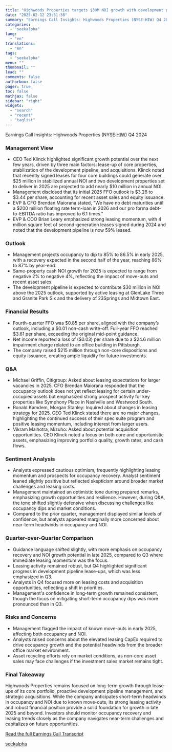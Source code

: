 ```yaml
---
title: "Highwoods Properties targets $30M NOI growth with development pipeline in 2025"
date: "2025-02-12 23:51:38"
summary: "Earnings Call Insights: Highwoods Properties (NYSE:HIW) Q4 2024 Management View CEO Ted Klinck highlighted significant growth potential over the next few years, driven by three main factors: lease-up of core properties, stabilization of the development pipeline, and acquisitions. Klinck noted that recently signed leases for four core buildings could generate..."
categories:
  - "seekalpha"
lang:
  - "en"
translations:
  - "en"
tags:
  - "seekalpha"
menu: ""
thumbnail: ""
lead: ""
comments: false
authorbox: false
pager: true
toc: false
mathjax: false
sidebar: "right"
widgets:
  - "search"
  - "recent"
  - "taglist"
---
```


Earnings Call Insights: Highwoods Properties (NYSE:[HIW](https://seekingalpha.com/symbol/HIW "Highwoods Properties, Inc.")) Q4 2024

### Management View

* CEO Ted Klinck highlighted significant growth potential over the next few years, driven by three main factors: lease-up of core properties, stabilization of the development pipeline, and acquisitions. Klinck noted that recently signed leases for four core buildings could generate over $25 million in stabilized annual NOI and two development properties set to deliver in 2025 are projected to add nearly $10 million in annual NOI.
* Management disclosed that its initial 2025 FFO outlook is $3.26 to $3.44 per share, accounting for recent asset sales and equity issuance.
* EVP & CFO Brendan Maiorana stated, "We have no debt maturities until a $200 million floating rate term-loan in 2026 and our pro forma debt-to-EBITDA ratio has improved to 6.1 times."
* EVP & COO Brian Leary emphasized strong leasing momentum, with 4 million square feet of second-generation leases signed during 2024 and noted that the development pipeline is now 59% leased.

### Outlook

* Management projects occupancy to dip to 85% to 86.5% in early 2025, with a recovery expected in the second half of the year, reaching 86% to 87% by year-end.
* Same-property cash NOI growth for 2025 is expected to range from negative 2% to negative 4%, reflecting the impact of move-outs and recent asset sales.
* The development pipeline is expected to contribute $30 million in NOI above the 2025 outlook, supported by active leasing at GlenLake Three and Granite Park Six and the delivery of 23Springs and Midtown East.

### Financial Results

* Fourth-quarter FFO was $0.85 per share, aligned with the company’s outlook, including a $0.01 non-cash write-off. Full-year FFO reached $3.61 per share, exceeding the original mid-point guidance.
* Net income reported a loss of ($0.03) per share due to a $24.6 million impairment charge related to an office building in Pittsburgh.
* The company raised $215 million through non-core dispositions and equity issuance, creating ample liquidity for future investments.

### Q&A

* Michael Griffin, Citigroup: Asked about leasing expectations for larger vacancies in 2025. CFO Brendan Maiorana responded that the occupancy outlook does not yet reflect leasing for certain under-occupied assets but emphasized strong prospect activity for key properties like Symphony Place in Nashville and Westwood South.
* Ronald Kamdem, Morgan Stanley: Inquired about changes in leasing strategy for 2025. CEO Ted Klinck stated there are no major changes, highlighting the continued success of their spec suite program and positive leasing momentum, including interest from larger users.
* Vikram Malhotra, Mizuho: Asked about potential acquisition opportunities. CEO Klinck noted a focus on both core and opportunistic assets, emphasizing improving portfolio quality, growth rates, and cash flows.

### Sentiment Analysis

* Analysts expressed cautious optimism, frequently highlighting leasing momentum and prospects for occupancy recovery. Analyst sentiment leaned slightly positive but reflected skepticism around broader market challenges and leasing costs.
* Management maintained an optimistic tone during prepared remarks, emphasizing growth opportunities and resilience. However, during Q&A, the tone shifted slightly defensive when discussing challenges like occupancy dips and market conditions.
* Compared to the prior quarter, management displayed similar levels of confidence, but analysts appeared marginally more concerned about near-term headwinds in occupancy and NOI.

### Quarter-over-Quarter Comparison

* Guidance language shifted slightly, with more emphasis on occupancy recovery and NOI growth potential in late 2025, compared to Q3 where immediate leasing momentum was the focus.
* Leasing activity remained robust, but Q4 highlighted significant progress in development pipeline lease-ups, which was less emphasized in Q3.
* Analysts in Q4 focused more on leasing costs and acquisition opportunities, reflecting a shift in priorities.
* Management's confidence in long-term growth remained consistent, though the focus on mitigating short-term occupancy dips was more pronounced than in Q3.

### Risks and Concerns

* Management flagged the impact of known move-outs in early 2025, affecting both occupancy and NOI.
* Analysts raised concerns about the elevated leasing CapEx required to drive occupancy growth and the potential headwinds from the broader office market environment.
* Asset recycling efforts rely on market conditions, as non-core asset sales may face challenges if the investment sales market remains tight.

### Final Takeaway

Highwoods Properties remains focused on long-term growth through lease-ups of its core portfolio, proactive development pipeline management, and strategic acquisitions. While the company anticipates short-term headwinds in occupancy and NOI due to known move-outs, its strong leasing activity and robust financial position provide a solid foundation for growth in late 2025 and beyond. Investors should monitor occupancy recovery and leasing trends closely as the company navigates near-term challenges and capitalizes on future opportunities.

[Read the full Earnings Call Transcript](https://seekingalpha.com/symbol/HIW/earnings/transcripts)

[seekalpha](https://seekingalpha.com/news/4407186-highwoods-properties-targets-30m-noi-growth-with-development-pipeline-in-2025)
